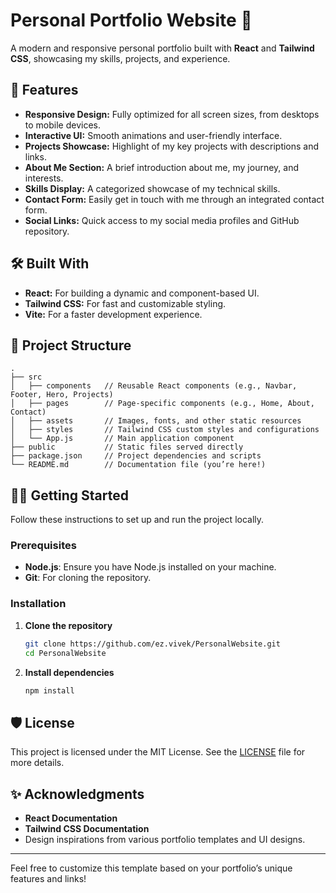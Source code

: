 # Personal Portfolio Website 🌟  

A modern and responsive personal portfolio built with **React** and **Tailwind CSS**, showcasing my skills, projects, and experience.

## 🚀 Features  

- **Responsive Design:** Fully optimized for all screen sizes, from desktops to mobile devices.  
- **Interactive UI:** Smooth animations and user-friendly interface.  
- **Projects Showcase:** Highlight of my key projects with descriptions and links.  
- **About Me Section:** A brief introduction about me, my journey, and interests.  
- **Skills Display:** A categorized showcase of my technical skills.  
- **Contact Form:** Easily get in touch with me through an integrated contact form.  
- **Social Links:** Quick access to my social media profiles and GitHub repository.  

## 🛠️ Built With  

- **React:** For building a dynamic and component-based UI.  
- **Tailwind CSS:** For fast and customizable styling.  
- **Vite:** For a faster development experience.  

## 📂 Project Structure  

```plaintext
.
├── src
│   ├── components   // Reusable React components (e.g., Navbar, Footer, Hero, Projects)
│   ├── pages        // Page-specific components (e.g., Home, About, Contact)
│   ├── assets       // Images, fonts, and other static resources
│   ├── styles       // Tailwind CSS custom styles and configurations
│   └── App.js       // Main application component
├── public           // Static files served directly
├── package.json     // Project dependencies and scripts
└── README.md        // Documentation file (you’re here!)
```

## 🧑‍💻 Getting Started  

Follow these instructions to set up and run the project locally.  

### Prerequisites  

- **Node.js**: Ensure you have Node.js installed on your machine.  
- **Git**: For cloning the repository.  

### Installation  

1. **Clone the repository**  
   ```bash
   git clone https://github.com/ez.vivek/PersonalWebsite.git
   cd PersonalWebsite
   ```  

2. **Install dependencies**  
   ```bash
   npm install
   ```  
   
## 🛡️ License  

This project is licensed under the MIT License. See the [LICENSE](LICENSE) file for more details.  

## ✨ Acknowledgments  

- **React Documentation**  
- **Tailwind CSS Documentation**  
- Design inspirations from various portfolio templates and UI designs.  

---

Feel free to customize this template based on your portfolio’s unique features and links!